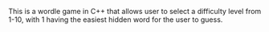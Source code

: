 This is a wordle game in C++ that allows user to select a difficulty level from 1-10, with 1 having the easiest hidden word for the user to guess.
